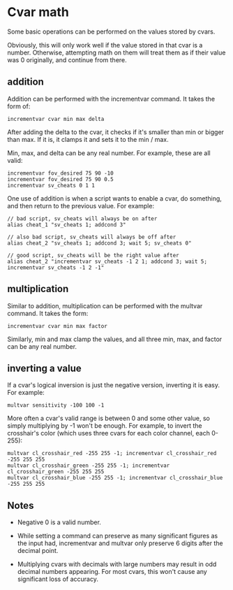 # Cvar math

Some basic operations can be performed on the values stored by cvars.

Obviously, this will only work well if the value stored in that cvar is a number. Otherwise, attempting math on them will treat them as if their value was 0 originally, and continue from there.

## addition

Addition can be performed with the incrementvar command. It takes the form of:

```
incrementvar cvar min max delta
```

After adding the delta to the cvar, it checks if it's smaller than min or bigger than max. If it is, it clamps it and sets it to the min / max.

Min, max, and delta can be any real number. For example, these are all valid:

```
incrementvar fov_desired 75 90 -10
incrementvar fov_desired 75 90 0.5
incrementvar sv_cheats 0 1 1
```

One use of addition is when a script wants to enable a cvar, do something, and then return to the previous value. For example:

```
// bad script, sv_cheats will always be on after
alias cheat_1 "sv_cheats 1; addcond 3"

// also bad script, sv_cheats will always be off after
alias cheat_2 "sv_cheats 1; addcond 3; wait 5; sv_cheats 0"

// good script, sv_cheats will be the right value after
alias cheat_2 "incrementvar sv_cheats -1 2 1; addcond 3; wait 5; incrementvar sv_cheats -1 2 -1"
```

## multiplication

Similar to addition, multiplication can be performed with the multvar command. It takes the form:

```
incrementvar cvar min max factor
```

Similarly, min and max clamp the values, and all three min, max, and factor can be any real number.

## inverting a value

If a cvar's logical inversion is just the negative version, inverting it is easy. For example:

```
multvar sensitivity -100 100 -1
```

More often a cvar's valid range is between 0 and some other value, so simply multiplying by -1 won't be enough. For example, to invert the crosshair's color (which uses three cvars for each color channel, each 0-255):

```
multvar cl_crosshair_red -255 255 -1; incrementvar cl_crosshair_red -255 255 255
multvar cl_crosshair_green -255 255 -1; incrementvar cl_crosshair_green -255 255 255
multvar cl_crosshair_blue -255 255 -1; incrementvar cl_crosshair_blue -255 255 255
```

## Notes

* Negative 0 is a valid number.

* While setting a command can preserve as many significant figures as the input had, incrementvar and multvar only preserve 6 digits after the decimal point.

* Multiplying cvars with decimals with large numbers may result in odd decimal numbers appearing. For most cvars, this won't cause any significant loss of accuracy.